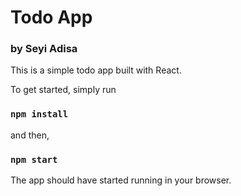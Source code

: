 # Todo App
### by Seyi Adisa

This is a simple todo app built with React.

To get started, simply run
### `npm install`
and then,
### `npm start`

The app should have started running in your browser.
